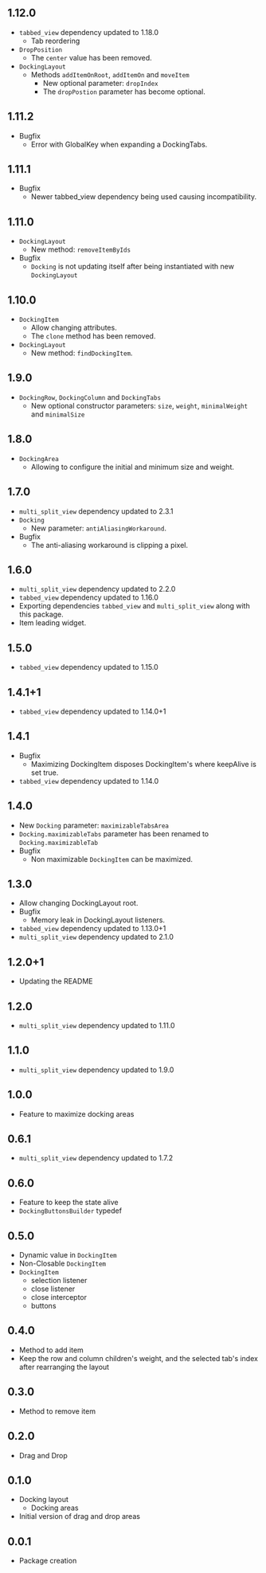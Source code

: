 ## 1.12.0

* `tabbed_view` dependency updated to 1.18.0
  * Tab reordering
* `DropPosition`
  * The `center` value has been removed.
* `DockingLayout`
  * Methods `addItemOnRoot`, `addItemOn` and `moveItem`
    * New optional parameter: `dropIndex`
    * The `dropPostion` parameter has become optional.

## 1.11.2

* Bugfix
  * Error with GlobalKey when expanding a DockingTabs.

## 1.11.1

* Bugfix
  * Newer tabbed_view dependency being used causing incompatibility.

## 1.11.0

* `DockingLayout`
  * New method: `removeItemByIds`
* Bugfix
  * `Docking` is not updating itself after being instantiated with new `DockingLayout`

## 1.10.0

* `DockingItem`
  * Allow changing attributes.
  * The `clone` method has been removed.
* `DockingLayout`
  * New method: `findDockingItem`.

## 1.9.0

* `DockingRow`, `DockingColumn` and `DockingTabs`
  * New optional constructor parameters: `size`, `weight`, `minimalWeight` and `minimalSize` 

## 1.8.0

* `DockingArea`
  * Allowing to configure the initial and minimum size and weight.

## 1.7.0

* `multi_split_view` dependency updated to 2.3.1
* `Docking`
  * New parameter: `antiAliasingWorkaround`.
* Bugfix
  * The anti-aliasing workaround is clipping a pixel.

## 1.6.0

* `multi_split_view` dependency updated to 2.2.0
* `tabbed_view` dependency updated to 1.16.0
* Exporting dependencies `tabbed_view` and `multi_split_view` along with this package.
* Item leading widget.

## 1.5.0

* `tabbed_view` dependency updated to 1.15.0

## 1.4.1+1

* `tabbed_view` dependency updated to 1.14.0+1

## 1.4.1

* Bugfix
  * Maximizing DockingItem disposes DockingItem's where keepAlive is set true.
* `tabbed_view` dependency updated to 1.14.0

## 1.4.0

* New `Docking` parameter: `maximizableTabsArea`
* `Docking.maximizableTabs` parameter has been renamed to `Docking.maximizableTab` 
* Bugfix
  * Non maximizable `DockingItem` can be maximized.
  
## 1.3.0

* Allow changing DockingLayout root.
* Bugfix
  * Memory leak in DockingLayout listeners.    
* `tabbed_view` dependency updated to 1.13.0+1
* `multi_split_view` dependency updated to 2.1.0

## 1.2.0+1

* Updating the README

## 1.2.0

* `multi_split_view` dependency updated to 1.11.0

## 1.1.0

* `multi_split_view` dependency updated to 1.9.0

## 1.0.0

* Feature to maximize docking areas

## 0.6.1

* `multi_split_view` dependency updated to 1.7.2

## 0.6.0

* Feature to keep the state alive
* `DockingButtonsBuilder` typedef

## 0.5.0

* Dynamic value in `DockingItem`
* Non-Closable `DockingItem`
* `DockingItem`
  * selection listener
  * close listener
  * close interceptor
  * buttons

## 0.4.0

* Method to add item
* Keep the row and column children's weight, and the selected tab's index after rearranging the layout

## 0.3.0

* Method to remove item

## 0.2.0

* Drag and Drop

## 0.1.0

* Docking layout
  * Docking areas
* Initial version of drag and drop areas

## 0.0.1

* Package creation